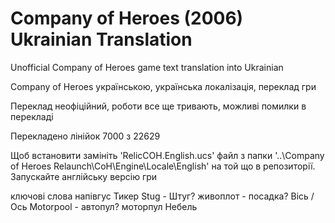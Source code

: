 # Company of Heroes (2006) Ukrainian Translation
Unofficial Company of Heroes game text translation into Ukrainian

Company of Heroes українською, українська локалізація, переклад гри

Переклад неофіційний, роботи все ще тривають, можливі помилки в перекладі

Перекладено лінійок 7000 з 22629

Щоб встановити замініть 'RelicCOH.English.ucs' файл з папки
'..\Company of Heroes Relaunch\CoH\Engine\Locale\English'
на той що в репозиторії.
Запускайте англійську версію гри

ключові слова
напівгус
Тикер
Stug - Штуг?
живоплот - посадка?
Вісь / Ось
Motorpool - автопул? моторпул
Небель